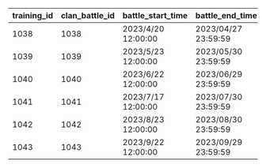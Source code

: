 |training_id|clan_battle_id|battle_start_time|battle_end_time|interval_start_time|interval_end_time|
| --- | --- | --- | --- | --- | --- |
|1038|1038|2023/4/20 12:00:00|2023/04/27 23:59:59|2023/4/28|2023/05/23 11:59:59|
|1039|1039|2023/5/23 12:00:00|2023/05/30 23:59:59|2023/5/31|2023/06/22 11:59:59|
|1040|1040|2023/6/22 12:00:00|2023/06/29 23:59:59|2023/6/30|2023/07/17 11:59:59|
|1041|1041|2023/7/17 12:00:00|2023/07/30 23:59:59|2023/7/31|2023/08/23 11:59:59|
|1042|1042|2023/8/23 12:00:00|2023/08/30 23:59:59|2023/8/31|2023/09/22 11:59:59|
|1043|1043|2023/9/22 12:00:00|2023/09/29 23:59:59|2023/9/30|2023/10/23 11:59:59|